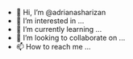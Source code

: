 - 👋 Hi, I’m @adrianasharizan
- 👀 I’m interested in ...
- 🌱 I’m currently learning ...
- 💞️ I’m looking to collaborate on ...
- 📫 How to reach me ...

<!---
adrianasharizan/adrianasharizan is a ✨ special ✨ repository because its `README.md` (this file) appears on your GitHub profile.
You can click the Preview link to take a look at your changes.
--->
